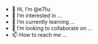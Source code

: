 - 👋 Hi, I’m @e7liu
- 👀 I’m interested in ...
- 🌱 I’m currently learning ...
- 💞️ I’m looking to collaborate on ...
- 📫 How to reach me ...

<!---
e7liu/e7liu is a ✨ special ✨ repository because its `README.md` (this file) appears on your GitHub profile.
You can click the Preview link to take a look at your changes.
--->
